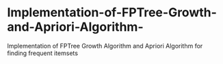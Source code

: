 # Implementation-of-FPTree-Growth-and-Apriori-Algorithm-

Implementation of FPTree Growth Algorithm and Apriori Algorithm for finding frequent itemsets
